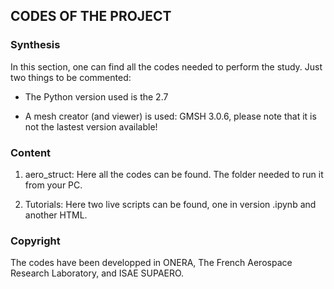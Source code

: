 ## CODES OF THE PROJECT

### Synthesis

In this section, one can find all the codes needed to perform the study. Just two things to be commented:

- The Python version used is the 2.7

- A mesh creator (and viewer) is used: GMSH 3.0.6, please note that it is not the lastest version available! 

### Content

1) aero_struct: Here all the codes can be found. The folder needed to run it from your PC.

2) Tutorials: Here two live scripts can be found, one in version .ipynb and another HTML.

### Copyright

The codes have been developped in ONERA, The French Aerospace Research Laboratory, and ISAE SUPAERO.
